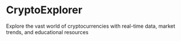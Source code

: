 # CryptoExplorer
Explore the vast world of cryptocurrencies with real-time data, market trends, and educational resources
